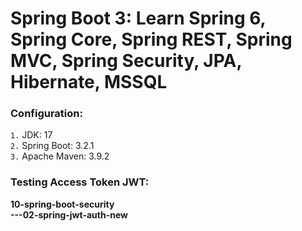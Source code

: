 # Spring Boot 3: Learn Spring 6, Spring Core, Spring REST, Spring MVC, Spring Security, JPA, Hibernate, MSSQL

### Configuration:    
`1.` JDK: 17    
`2.` Spring Boot: 3.2.1    
`3.` Apache Maven: 3.9.2

### Testing Access Token JWT:  
**10-spring-boot-security**    
**---02-spring-jwt-auth-new**    


